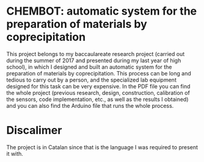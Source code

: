 # CHEMBOT: automatic system for the preparation of materials by coprecipitation
This project belongs to my baccaulareate research project (carried out during the summer of 2017 and presented during my last year of high school), in which I designed and built an automatic system for the preparation of materials by coprecipitation. This process can be long and tedious to carry out by a person, and the specialized lab equipment designed for this task can be very expensive. In the PDF file you can find the whole project (previous research, design, construction, calibration of the sensors, code implementation, etc., as well as the results I obtained) and you can also find the Arduino file that runs the whole process.

# Discalimer
The project is in Catalan since that is the language I was required to present it with.
